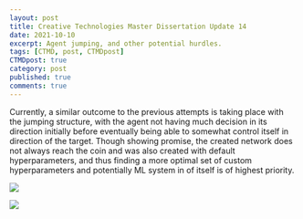 ```yaml
---
layout: post
title: Creative Technologies Master Dissertation Update 14
date: 2021-10-10
excerpt: Agent jumping, and other potential hurdles.
tags: [CTMD, post, CTMDpost]
CTMDpost: true
category: post
published: true
comments: true
---
```

Currently, a similar outcome to the previous attempts is taking place with the jumping structure, with the agent not having much decision in its direction initially before eventually being able to somewhat control itself in direction of the target. Though showing promise, the created network does not always reach the coin and was also created with default hyperparameters, and thus finding a more optimal set of custom hyperparameters and potentially ML system in of itself is of highest priority.


<a href="https://i.imgur.com/7ZRQg4J.mp4"><img src="https://i.imgur.com/7ZRQg4J.mp4"></a>

<a href="https://i.imgur.com/FzNQN6K.mp4"><img src="https://i.imgur.com/FzNQN6K.mp4"></a>